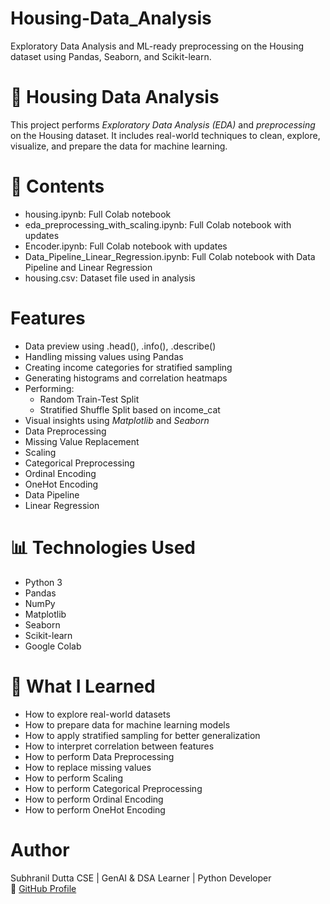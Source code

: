 # Housing-Data_Analysis
Exploratory Data Analysis and ML-ready preprocessing on the Housing dataset using Pandas, Seaborn, and Scikit-learn.

# 🏡 Housing Data Analysis
This project performs *Exploratory Data Analysis (EDA)* and *preprocessing* on the Housing dataset. It includes real-world techniques to clean, explore, visualize, and prepare the data for machine learning.

# 📂 Contents
- housing.ipynb: Full Colab notebook
- eda_preprocessing_with_scaling.ipynb: Full Colab notebook with updates 
- Encoder.ipynb: Full Colab notebook with updates
- Data_Pipeline_Linear_Regression.ipynb: Full Colab notebook with Data Pipeline and Linear Regression
- housing.csv: Dataset file used in analysis 

#  Features
- Data preview using .head(), .info(), .describe()
- Handling missing values using Pandas
- Creating income categories for stratified sampling
- Generating histograms and correlation heatmaps
- Performing:
  - Random Train-Test Split
  - Stratified Shuffle Split based on income_cat
- Visual insights using *Matplotlib* and *Seaborn*
- Data Preprocessing
- Missing Value Replacement
- Scaling
- Categorical Preprocessing
- Ordinal Encoding
- OneHot Encoding
- Data Pipeline
- Linear Regression

# 📊 Technologies Used
- Python 3
- Pandas
- NumPy
- Matplotlib
- Seaborn
- Scikit-learn
- Google Colab

# 🧠 What I Learned
- How to explore real-world datasets
- How to prepare data for machine learning models
- How to apply stratified sampling for better generalization
- How to interpret correlation between features
- How to perform Data Preprocessing
- How to replace missing values
- How to perform Scaling
- How to perform Categorical Preprocessing
- How to perform Ordinal Encoding
- How to perform OneHot Encoding

#  Author
Subhranil Dutta
CSE | GenAI & DSA Learner | Python Developer  
🔗 [GitHub Profile](https://github.com/subhranil-gen-ai)
